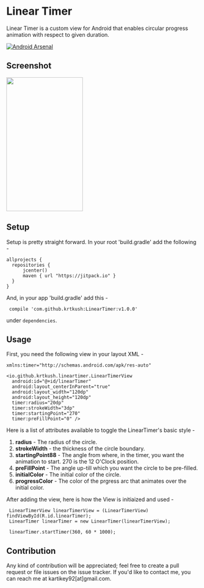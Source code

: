 # Linear Timer

Linear Timer is a custom view for Android that enables circular progress animation with respect to given duration.

[![Android Arsenal](https://img.shields.io/badge/Android%20Arsenal-Linear%20Timer-lightgrey.svg?style=social)]()

## Screenshot

<img src="https://raw.githubusercontent.com/krtkush/LinearTimerProject/master/Screenshots/ssOne.png" width="200" height="350" />

## Setup

Setup is pretty straight forward. 
In your root 'build.gradle' add the following - 

    allprojects {
      repositories {
          jcenter()
          maven { url "https://jitpack.io" }
      }
    }
    
And, in your app 'build.gradle' add this - 

     compile 'com.github.krtkush:LinearTimer:v1.0.0'
under `dependencies`.

## Usage

First, you need the following view in your layout XML - 

    xmlns:timer="http://schemas.android.com/apk/res-auto"
      
    <io.github.krtkush.lineartimer.LinearTimerView
      android:id="@+id/linearTimer"
      android:layout_centerInParent="true"
      android:layout_width="120dp"
      android:layout_height="120dp"
      timer:radius="20dp"
      timer:strokeWidth="3dp"
      timer:startingPoint="270"
      timer:preFillPoint="0" />
        
Here is a list of attributes available to toggle the LinearTimer's basic style -

1. **radius** - The radius of the circle.
2. **strokeWidth** - the thickness of the circle boundary.
3. **startingPoint88** - The angle from where, in the timer, you want the animation to start. 270 is the 12 O'Clock position.
4. **preFillPoint** - The angle up-till which you want the circle to be pre-filled.
5. **initialColor** - The initial color of the circle. 
6. **progressColor** - The color of the prgress arc that animates over the initial color. 

After adding the view, here is how the View is initiaized and used -

     LinearTimerView linearTimerView = (LinearTimerView) findViewById(R.id.linearTimer);
     LinearTimer linearTimer = new LinearTimer(linearTimerView);
     
     linearTimer.startTimer(360, 60 * 1000);
     
## Contribution

Any kind of contribution will be appreciated; feel free to create a pull request or file issues on the issue tracker. If you'd like to contact me, you can reach me at kartikey92[at]gmail.com.

